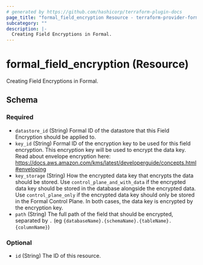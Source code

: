 ```yaml
---
# generated by https://github.com/hashicorp/terraform-plugin-docs
page_title: "formal_field_encryption Resource - terraform-provider-formal"
subcategory: ""
description: |-
  Creating Field Encryptions in Formal.
---
```


# formal_field_encryption (Resource)

Creating Field Encryptions in Formal.



<!-- schema generated by tfplugindocs -->
## Schema

### Required

- `datastore_id` (String) Formal ID of the datastore that this Field Encryption should be applied to.
- `key_id` (String) Formal ID of the encryption key to be used for this field encryption. This encryption key will be used to encrypt the data key. Read about envelope encryption here: https://docs.aws.amazon.com/kms/latest/developerguide/concepts.html#enveloping
- `key_storage` (String) How the encrypted data key that encrypts the data should be stored. Use `control_plane_and_with_data` if the encrypted data key should be stored in the database alongside the encrypted data. Use `control_plane_only` if the encrypted data key should only be stored in the Formal Control Plane. In both cases, the data key is encrypted by the encryption key.
- `path` (String) The full path of the field that should be encrypted, separated by `.` (eg `{databaseName}.{schemaName}.{tableName}.{columnName}`)

### Optional

- `id` (String) The ID of this resource.


